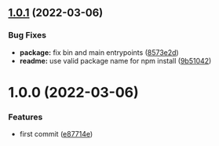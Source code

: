 ## [1.0.1](https://github.com/Toilal/dotx/compare/v1.0.0...v1.0.1) (2022-03-06)


### Bug Fixes

* **package:** fix bin and main entrypoints ([8573e2d](https://github.com/Toilal/dotx/commit/8573e2dd00cacc06d9524d7570f76b5268635210))
* **readme:** use valid package name for npm install ([9b51042](https://github.com/Toilal/dotx/commit/9b51042aa0d7a18aa3024f17ecb9f32918e3eb32))

# 1.0.0 (2022-03-06)


### Features

* first commit ([e87714e](https://github.com/Toilal/dotx/commit/e87714ea2f46a68cb792550c55c2bda3117409e5))

